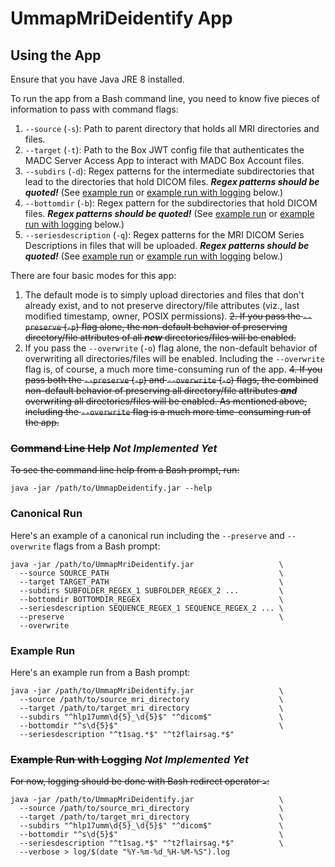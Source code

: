# UmmapMriDeidentify App

## Using the App

Ensure that you have Java JRE 8 installed.

To run the app from a Bash command line, you need to know five pieces of information to pass with command flags:

1. `--source` (`-s`): Path to parent directory that holds all MRI directories and files.
2. `--target` (`-t`): Path to the Box JWT config file that authenticates the MADC Server Access App to interact with MADC Box Account files.
3. `--subdirs` (`-d`): Regex patterns for the intermediate subdirectories that lead to the directories that hold DICOM files. _**Regex patterns should be quoted!**_ (See [example run](https://gitlab.com/ldnicolasmay/ummapmrideidentify/#example-run) or [example run with logging](https://gitlab.com/ldnicolasmay/ummapmrideidentify/#example-run-with-logging) below.)
4. `--bottomdir` (`-b`): Regex pattern for the subdirectories that hold DICOM files. _**Regex patterns should be quoted!**_ (See [example run](https://gitlab.com/ldnicolasmay/ummapmrideidentify/#example-run) or [example run with logging](https://gitlab.com/ldnicolasmay/ummapmrideidentify/#example-run-with-logging) below.)
5. `--seriesdescription` (`-q`): Regex patterns for the MRI DICOM Series Descriptions in files that will be uploaded. _**Regex patterns should be quoted!**_ (See [example run](https://gitlab.com/ldnicolasmay/ummapmrideidentify/#example-run) or [example run with logging](https://gitlab.com/ldnicolasmay/ummapmrideidentify/#example-run-with-logging) below.)

There are four basic modes for this app:

1. The default mode is to simply upload directories and files that don't already exist, and to not preserve directory/file attributes (viz., last modified timestamp, owner, POSIX permissions).
~~2. If you pass the `--preserve` (`-p`) flag alone, the non-default behavior of preserving directory/file attributes of all _**new**_ directories/files will be enabled.~~
3. If you pass the `--overwrite` (`-o`) flag alone, the non-default behavior of overwriting all directories/files will be enabled. Including the `--overwrite` flag is, of course, a much more time-consuming run of the app.
~~4. If you pass both the `--preserve` (`-p`) and `--overwrite` (`-o`) flags, the combined non-default behavior of preserving all directory/file attributes _**and**_ overwriting all directories/files will be enabled. As mentioned above, including the `--overwrite` flag is a much more time-consuming run of the app.~~


### ~~Command Line Help~~ _**Not Implemented Yet**_

~~To see the command line help from a Bash prompt, run:~~

```
java -jar /path/to/UmmapDeidentify.jar --help
```

### Canonical Run

Here's an example of a canonical run including the `--preserve` and `--overwrite` flags from a Bash prompt:

```
java -jar /path/to/UmmapMriDeidentify.jar                   \
  --source SOURCE_PATH                                      \
  --target TARGET_PATH                                      \
  --subdirs SUBFOLDER_REGEX_1 SUBFOLDER_REGEX_2 ...         \
  --bottomdir BOTTOMDIR_REGEX                               \
  --seriesdescription SEQUENCE_REGEX_1 SEQUENCE_REGEX_2 ... \
  --preserve                                                \
  --overwrite
```

### Example Run

Here's an example run from a Bash prompt:

```
java -jar /path/to/UmmapMriDeidentify.jar                   \
  --source /path/to/source_mri_directory                    \
  --target /path/to/target_mri_directory                    \
  --subdirs "^hlp17umm\d{5}_\d{5}$" "^dicom$"               \
  --bottomdir "^s\d{5}$"                                    \
  --seriesdescription "^t1sag.*$" "^t2flairsag.*$" 
```

### ~~Example Run with Logging~~ _**Not Implemented Yet**_

~~For now, logging should be done with Bash redirect operator `>`:~~

```
java -jar /path/to/UmmapMriDeidentify.jar                   \
  --source /path/to/source_mri_directory                    \
  --target /path/to/target_mri_directory                    \
  --subdirs "^hlp17umm\d{5}_\d{5}$" "^dicom$"               \
  --bottomdir "^s\d{5}$"                                    \
  --seriesdescription "^t1sag.*$" "^t2flairsag.*$"          \
  --verbose > log/$(date "%Y-%m-%d_%H-%M-%S").log
```
